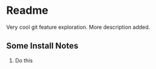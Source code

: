 # Readme

Very cool git feature exploration. More description added.

## Some Install Notes

1. Do this
